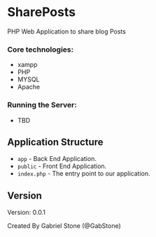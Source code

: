 # SharePosts
PHP Web Application to share blog Posts

### Core technologies:
- xampp
- PHP
- MYSQL
- Apache

### Running the Server:
- TBD

## Application Structure
- `app` - Back End Application.
- `public` - Front End Application.
- `index.php` - The entry point to our application. 

## Version
Version: 0.0.1

Created By Gabriel Stone (@GabStone)